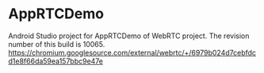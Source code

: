 # AppRTCDemo

Android Studio project for AppRTCDemo of WebRTC project. The revision number of this build is 10065.
https://chromium.googlesource.com/external/webrtc/+/6979b024d7cebfdcd1e8f66da59ea157bbc9e47e
